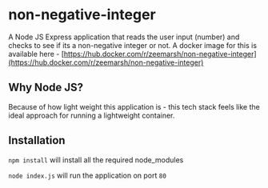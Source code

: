 # non-negative-integer

A Node JS Express application that reads the user input (number) and checks to see if its a non-negative integer or not.
A docker image for this is available here - [https://hub.docker.com/r/zeemarsh/non-negative-integer](https://hub.docker.com/r/zeemarsh/non-negative-integer)

## Why Node JS?

Because of how light weight this application is - this tech stack feels like the ideal approach for running a lightweight container.

## Installation

`npm install` will install all the required node_modules

`node index.js` will run the application on port `80`

